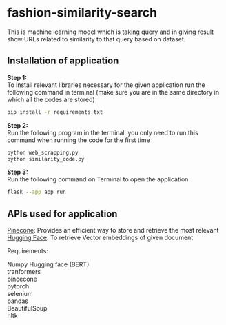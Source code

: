 # fashion-similarity-search
This is machine learning model which is taking query and in giving result show URLs related to similarity to that query based on dataset.

## Installation of application

<b>Step 1:</b><br>
To install relevant libraries necessary for the given application run the following command in terminal (make sure you are in the same directory in which all the codes are stored)
```bash
pip install -r requirements.txt
```
<b>Step 2:</b><br>
Run the following program in the terminal. you only need to run this command when running the code for the first time
```bash
python web_scrapping.py
python similarity_code.py
```

<b>Step 3:</b><br>
Run the following command on Terminal to open the application
```bash
flask --app app run
```

## APIs used for application
[Pinecone](https://www.pinecone.io/): Provides an efficient way to store and retrieve the most relevant<br>
[Hugging Face](http://hf.co/settings/tokens): To retrieve Vector embeddings of given document


Requirements: 

Numpy
Hugging face (BERT)<br>
tranformers<br>
pincecone<br>
pytorch<br>
selenium <br>
pandas <br>
BeautifulSoup <br>
nltk<br>
